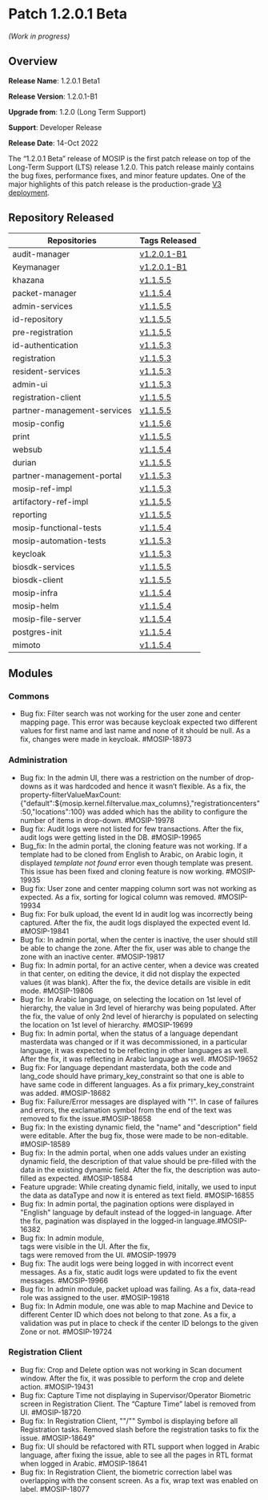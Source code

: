 # Patch 1.2.0.1 Beta
_(Work in progress)_

## Overview

**Release Name**: 1.2.0.1 Beta1

**Release Version**: 1.2.0.1-B1

**Upgrade from**: 1.2.0 (Long Term Support)

**Support**: Developer Release

**Release Date**: 14-Oct 2022

The “1.2.0.1 Beta” release of MOSIP is the first patch release on top of the Long-Term Support (LTS) release 1.2.0. This patch release mainly contains the bug fixes, performance fixes, and minor feature updates. One of the major highlights of this patch release is the production-grade [V3 deployment](https://docs.mosip.io/1.2.0/deployment).

## Repository Released

| **Repositories** | **Tags Released** |
|------------------|-------------------|
| audit-manager | [v1.2.0.1-B1](https://github.com/mosip/admin-services/tree/v1.1.5.3) |
| Keymanager | [v1.2.0.1-B1](https://github.com/mosip/audit-manager/tree/v1.1.5.6) |
| khazana | [v1.1.5.5](https://github.com/mosip/keymanager/tree/v1.1.5.5) |
| packet-manager | [v1.1.5.4](https://github.com/mosip/khazana/tree/v1.1.5.4) |
| admin-services | [v1.1.5.5](https://github.com/mosip/packet-manager/tree/v1.1.5.5) |
| id-repository | [v1.1.5.5](https://github.com/mosip/commons/tree/v1.1.5.5) |
| pre-registration | [v1.1.5.5](https://github.com/mosip/mosip-openid-bridge/tree/v1.1.5.5) |
| id-authentication | [v1.1.5.3](https://github.com/mosip/durian/tree/v1.1.5.3) |
| registration | [v1.1.5.3](https://github.com/mosip/websub/tree/v1.1.5.3) |
| resident-services | [v1.1.5.3](https://github.com/mosip/pre-registration-ui/tree/v1.1.5.3) |
| admin-ui | [v1.1.5.3](https://github.com/mosip/pre-registration/tree/v1.1.5.3) |
| registration-client | [v1.1.5.5](https://github.com/mosip/mosip-ref-impl/tree/v1.1.5.5) |
| partner-management-services | [v1.1.5.5](https://github.com/mosip/registration-client/tree/v1.1.5.5) |
| mosip-config | [v1.1.5.6](https://github.com/mosip/registration/tree/v1.1.5.6) |
| print | [v1.1.5.5](https://github.com/mosip/id-repository/tree/v1.1.5.5) |
| websub | [v1.1.5.4](https://github.com/mosip/partner-management-services/tree/v1.1.5.4) |
| durian | [v1.1.5.5](https://github.com/mosip/id-authentication/tree/v1.1.5.5) |
| partner-management-portal | [v1.1.5.3](https://github.com/mosip/resident-services/tree/v1.1.5.3) |
| mosip-ref-impl | [v1.1.5.3](https://github.com/mosip/print/tree/v1.1.5.3) |
| artifactory-ref-impl | [v1.1.5.5](https://github.com/mosip/artifactory-ref-impl/tree/v1.1.5.5) |
| reporting | [v1.1.5.5](https://github.com/mosip/mosip-infra/tree/v1.1.5.5) |
| mosip-functional-tests | [v1.1.5.4](https://github.com/mosip/mosip-config/tree/v1.1.5.4) |
| mosip-automation-tests | [v1.1.5.3](https://github.com/mosip/resident-services/tree/v1.1.5.3) |
| keycloak | [v1.1.5.3](https://github.com/mosip/print/tree/v1.1.5.3) |
| biosdk-services | [v1.1.5.5](https://github.com/mosip/artifactory-ref-impl/tree/v1.1.5.5) |
| biosdk-client | [v1.1.5.5](https://github.com/mosip/mosip-infra/tree/v1.1.5.5) |
| mosip-infra | [v1.1.5.4](https://github.com/mosip/mosip-config/tree/v1.1.5.4) |
| mosip-helm | [v1.1.5.4](https://github.com/mosip/mosip-config/tree/v1.1.5.4) |
| mosip-file-server | [v1.1.5.4](https://github.com/mosip/mosip-config/tree/v1.1.5.4) |
| postgres-init | [v1.1.5.4](https://github.com/mosip/mosip-config/tree/v1.1.5.4) |
| mimoto | [v1.1.5.4](https://github.com/mosip/mosip-config/tree/v1.1.5.4) |

## Modules

### Commons

* Bug fix: Filter search was not working for the user zone and center mapping page. This error was because keycloak expected two different values for first name and last name and none of it should be null. As a fix, changes were made in keycloak. #MOSIP-18973

### Administration

* Bug fix: In the admin UI, there was a restriction on the number of drop-downs as it was hardcoded and hence it wasn’t flexible. As a fix, the property-filterValueMaxCount:{"default":${mosip.kernel.filtervalue.max_columns},"registrationcenters":50,"locations":100} was added which has the ability to configure the number of items in drop-down. #MOSIP-19978
* Bug fix: Audit logs were not listed for few transactions. After the fix, audit logs were getting listed in the DB. #MOSIP-19965
* Bug_fix: In the admin portal, the cloning feature was not working. If a template had to be cloned from English to Arabic, on Arabic login, it displayed _template not found_ error even though template was present. This issue has been fixed and cloning feature is now working. #MOSIP-19935
* Bug fix: User zone and center mapping column sort was not working as expected. As a fix, sorting for logical column was removed. #MOSIP-19934
* Bug fix: For bulk upload, the event Id in audit log was incorrectly being captured. After the fix, the audit logs displayed the expected event Id. #MOSIP-19841
*	Bug fix: In admin portal, when the center is inactive, the user should still be able to change the zone. After the fix, user was able to change the zone with an inactive center. #MOSIP-19817
*	Bug fix: In admin portal, for an active center, when a device was created in that center, on editing the device, it did not display the expected values (it was blank). After the fix, the device details are visible in edit mode. #MOSIP-19806
*	Bug fix: In Arabic language, on selecting the location on 1st level of hierarchy, the value in 3rd level of hierarchy was being populated. After the fix, the value of only 2nd level of hierarchy is populated on selecting the location on 1st level of hierarchy. #MOSIP-19699
*	Bug fix: In admin portal, when the status of a language dependant masterdata was changed or if it was decommissioned, in a particular language, it was expected to be reflecting in other languages as well. After the fix, it was reflecting in Arabic language as well. #MOSIP-19652
*	Bug fix: For language dependant masterdata, both the code and lang_code should have primary_key_constraint so that one is able to have same code in different languages. As a fix primary_key_constraint was added. #MOSIP-18682
*	Bug fix: Failure/Error messages are displayed with "!". In case of failures and errors, the exclamation symbol from the end of the text was removed to fix the issue.#MOSIP-18658
*	Bug fix: In the existing dynamic field, the "name" and "description" field were editable. After the bug fix, those were made to be non-editable. #MOSIP-18589
*	Bug fix: In the admin portal, when one adds values under an existing dynamic field, the description of that value should be pre-filled with the data in the existing dynamic field. After the fix, the description was auto-filled as expected. #MOSIP-18584
*	Feature upgrade: While creating dynamic field, initally, we used to input the data as dataType and now it is entered as text field. #MOSIP-16855
*	Bug fix: In admin portal, the pagination options were displayed in "English" language by default instead of the logged-in language. After the fix, pagination was displayed in the logged-in language.#MOSIP-16382
*	Bug fix: In admin module, <br> tags were visible in the UI. After the fix, <br> tags were removed from the UI. #MOSIP-19979
*	Bug fix: The audit logs were being logged in with incorrect event messages. As a fix, static audit logs were updated to fix the event messages. #MOSIP-19966
*	Bug fix: In admin module, packet upload was failing. As a fix, data-read role was assigned to the user. #MOSIP-19818
*	Bug fix: In Admin module, one was able to map Machine and Device to different Center ID which does not belong to that zone. As a fix, a validation was put in place to check if the center ID belongs to the given Zone or not. #MOSIP-19724

### Registration Client

* Bug fix: Crop and Delete option was not working in Scan document window. After the fix, it was possible to perform the crop and delete action. #MOSIP-19431
*	Bug fix: Capture Time not displaying in Supervisor/Operator Biometric screen in Registration Client. The “Capture Time” label is removed from UI. #MOSIP-18720
*	Bug fix: In Registration Client, ""/"" Symbol is displaying before all Registration tasks. Removed slash before the registration tasks to fix the issue.
#MOSIP-18649"
*	Bug fix: UI should be refactored with RTL support when logged in Arabic language, after fixing the issue, able to see all the pages in RTL format when logged in Arabic. #MOSIP-18641
*	Bug fix: In Registration Client, the biometric correction label was overlapping with the consent screen. As a fix, wrap text was enabled on label. #MOSIP-18077




